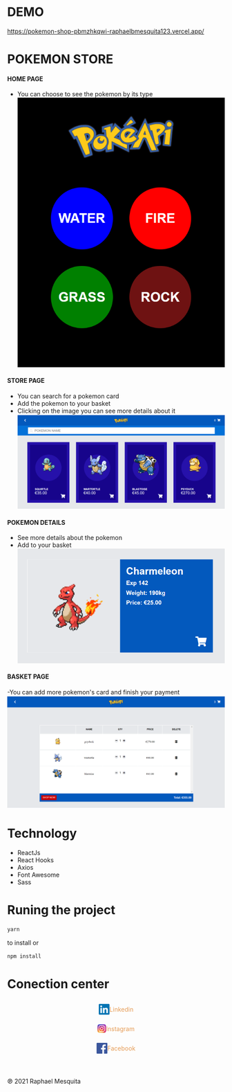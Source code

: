 # DEMO
https://pokemon-shop-pbmzhkqwi-raphaelbmesquita123.vercel.app/

# POKEMON STORE
#### HOME PAGE
- You can choose to see the pokemon by its type
![HOME PAGE](.github/pokeStore.png) 

#### STORE PAGE
- You can search for a pokemon card
- Add the pokemon to your basket
- Clicking on the image you can see more details about it
![STORE PAGE](.github/website.png)

#### POKEMON DETAILS
- See more details about the pokemon
- Add to your basket
![HOME PAGE](.github/pokemonDetails.png)

#### BASKET PAGE
-You can add more pokemon's card and finish your payment
![HOME PAGE](.github/basket.png)

# Technology
- ReactJs
- React Hooks
- Axios
- Font Awesome
- Sass

# Runing the project
```js
yarn
``` 
to install or 
```js
npm install
```

# Conection center

<a href="https://www.linkedin.com/in/raphael-mesquita-135996139/" style="display: flex;  justify-content: center; align-items: center; text-decoration: none; color: #e69d58;">
 <img src="https://github.com/raphaelbmesquita123/pokemon-shop/blob/main/.github/LinkedIn-Logo.png" width="25px" /> 
 <p>Linkedin</p>
</a>

<a href="https://www.instagram.com/raphaelbmesquita" style="display: flex; justify-content: center;align-items: center; text-decoration: none; color: #e69d58;">
 <img src="https://github.com/raphaelbmesquita123/pokemon-shop/blob/main/.github/instagram.jpg" width="20px" /> 
 <p>Instagram</p>
</a>

<a href="https://www.facebook.com/raphael.brandaomesquita/" style="display: flex;  justify-content: center; align-items: center; text-decoration: none; color: #e69d58;">
 <img src="https://github.com/raphaelbmesquita123/pokemon-shop/blob/main/.github/facebook.png" width="25px" /> 
 <p>Facebook</p>
</a>

<br>
<p style="display: flex;  justify-content: center; align-items: center; text-decoration: none; color: #e69d58;">

℗ 2021 Raphael Mesquita
